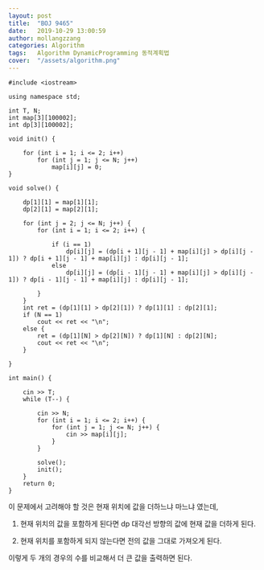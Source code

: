 ```yaml
---
layout: post
title:  "BOJ 9465"
date:   2019-10-29 13:00:59
author: mollangzzang
categories: Algorithm
tags:	Algorithm DynamicProgramming 동적계획법
cover:  "/assets/algorithm.png"
---
```


```
#include <iostream>

using namespace std;

int T, N;
int map[3][100002];
int dp[3][100002];

void init() {

	for (int i = 1; i <= 2; i++) 
		for (int j = 1; j <= N; j++)
			map[i][j] = 0;
}

void solve() {

	dp[1][1] = map[1][1];
	dp[2][1] = map[2][1];

	for (int j = 2; j <= N; j++) {
		for (int i = 1; i <= 2; i++) {

			if (i == 1) 
				dp[i][j] = (dp[i + 1][j - 1] + map[i][j] > dp[i][j - 1]) ? dp[i + 1][j - 1] + map[i][j] : dp[i][j - 1];
			else
				dp[i][j] = (dp[i - 1][j - 1] + map[i][j] > dp[i][j - 1]) ? dp[i - 1][j - 1] + map[i][j] : dp[i][j - 1];
			
		}
	}
	int ret = (dp[1][1] > dp[2][1]) ? dp[1][1] : dp[2][1];
	if (N == 1)
		cout << ret << "\n";
	else {
		ret = (dp[1][N] > dp[2][N]) ? dp[1][N] : dp[2][N];
		cout << ret << "\n";
	}
	
}

int main() {

	cin >> T;
	while (T--) {

		cin >> N;
		for (int i = 1; i <= 2; i++) {
			for (int j = 1; j <= N; j++) {
				cin >> map[i][j];
			}
		}

		solve();
		init();
	}
	return 0;
}
```

이 문제에서 고려해야 할 것은 현재 위치에 값을 더하느냐 마느냐 였는데,

1. 현재 위치의 값을 포함하게 된다면 dp 대각선 방향의 값에 현재 값을 더하게 된다.

2. 현재 위치를 포함하게 되지 않는다면 전의 값을 그대로 가져오게 된다.

이렇게 두 개의 경우의 수를 비교해서 더 큰 값을 출력하면 된다.
